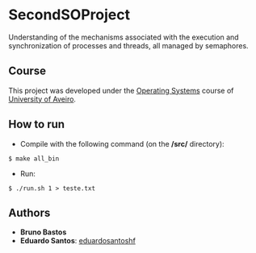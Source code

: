 # SecondSOProject

Understanding of the mechanisms associated with the execution and synchronization of processes and threads, all managed by semaphores.

## Course
This project was developed under the [Operating Systems](https://www.ua.pt/en/uc/12293) course of [University of Aveiro](https://www.ua.pt/).

## How to run
* Compile with the following command (on the **/src/** directory):
```console
$ make all_bin
```

* Run:
```console
$ ./run.sh 1 > teste.txt
```

## Authors
* **Bruno Bastos**
* **Eduardo Santos**: [eduardosantoshf](https://github.com/eduardosantoshf)